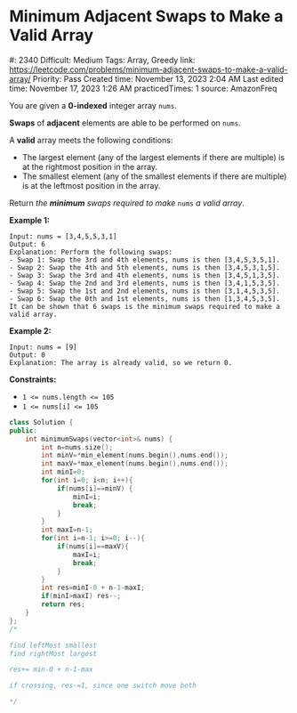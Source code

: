# Minimum Adjacent Swaps to Make a Valid Array

#: 2340
Difficult: Medium
Tags: Array, Greedy
link: https://leetcode.com/problems/minimum-adjacent-swaps-to-make-a-valid-array/
Priority: Pass
Created time: November 13, 2023 2:04 AM
Last edited time: November 17, 2023 1:26 AM
practicedTimes: 1
source: AmazonFreq

You are given a **0-indexed** integer array `nums`.

**Swaps** of **adjacent** elements are able to be performed on `nums`.

A **valid** array meets the following conditions:

- The largest element (any of the largest elements if there are multiple) is at the rightmost position in the array.
- The smallest element (any of the smallest elements if there are multiple) is at the leftmost position in the array.

Return *the **minimum** swaps required to make* `nums` *a valid array*.

**Example 1:**

```
Input: nums = [3,4,5,5,3,1]
Output: 6
Explanation: Perform the following swaps:
- Swap 1: Swap the 3rd and 4th elements, nums is then [3,4,5,3,5,1].
- Swap 2: Swap the 4th and 5th elements, nums is then [3,4,5,3,1,5].
- Swap 3: Swap the 3rd and 4th elements, nums is then [3,4,5,1,3,5].
- Swap 4: Swap the 2nd and 3rd elements, nums is then [3,4,1,5,3,5].
- Swap 5: Swap the 1st and 2nd elements, nums is then [3,1,4,5,3,5].
- Swap 6: Swap the 0th and 1st elements, nums is then [1,3,4,5,3,5].
It can be shown that 6 swaps is the minimum swaps required to make a valid array.

```

**Example 2:**

```
Input: nums = [9]
Output: 0
Explanation: The array is already valid, so we return 0.

```

**Constraints:**

- `1 <= nums.length <= 105`
- `1 <= nums[i] <= 105`

```cpp
class Solution {
public:
    int minimumSwaps(vector<int>& nums) {
        int n=nums.size();
        int minV=*min_element(nums.begin(),nums.end());
        int maxV=*max_element(nums.begin(),nums.end());
        int minI=0;
        for(int i=0; i<n; i++){
            if(nums[i]==minV) {
                minI=i;
                break;
            }
        }
        int maxI=n-1;
        for(int i=n-1; i>=0; i--){
            if(nums[i]==maxV){
                maxI=i;
                break;
            }
        }
        int res=minI-0 + n-1-maxI;
        if(minI>maxI) res--;
        return res;
    }
};
/*

find leftMost smallest
find rightMost largest

res+= min-0 + n-1-max

if crossing, res-=1, since one switch move both

*/
```